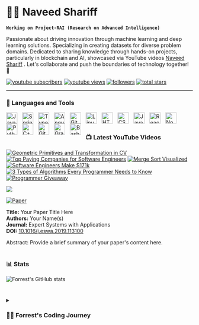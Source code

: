 # 🏇🏻 Naveed Shariff

**`Working on Project-RAI (Research on Advanced Intelligence)`**

Passionate about driving innovation through machine learning and deep learning solutions. Specializing in creating datasets for diverse problem domains. Dedicated to sharing knowledge through hands-on projects, particularly in blockchain and AI, showcased via YouTube videos <a href="https://www.youtube.com/@naveedshariff1723" target="_blank">Naveed Shariff</a>
. Let's collaborate and push the boundaries of technology together! 🚀 

   <p align="centre">
      <a href="https://www.youtube.com/@naveedshariff1723?sub_confirmation=1">
         <img alt="youtube subscribers" title="Subscribe to my YouTube channel" src="https://custom-icon-badges.demolab.com/youtube/channel/subscribers/UCiXYeAylBACBRWfq3KWY62A?color=%23E05D44&label=SUBSCRIBE&logo=video&logoColor=white&style=for-the-badge&labelColor=CE4630"/></a> 
      <a href="https://www.youtube.com/@naveedshariff1723">
         <img alt="youtube views" title="YouTube views" src="https://custom-icon-badges.demolab.com/youtube/channel/views/UCiXYeAylBACBRWfq3KWY62A?color=%23E1AD0E&logo=eye&logoColor=white&style=for-the-badge&labelColor=C79600"/></a> 
      <a href="https://github.com/NaveedShariff?tab=followers">
         <img alt="followers" title="Follow me on Github" src="https://custom-icon-badges.demolab.com/github/followers/NaveedShariff?color=236ad3&labelColor=1155ba&style=for-the-badge&logo=person-add&label=Follow&logoColor=white"/></a>
      <a href="https://github.com/NaveedShariff?tab=repositories&sort=stargazers">
         <img alt="total stars" title="Total stars on GitHub" src="https://custom-icon-badges.demolab.com/github/stars/NaveedShariff?color=55960c&style=for-the-badge&labelColor=488207&logo=star"/></a>
   </p>

---

### 🧰 Languages and Tools

<img align="left" alt="Java" width="30px" style="padding-right:10px;" src="https://cdn.jsdelivr.net/gh/devicons/devicon/icons/java/java-original.svg"/>
<img align="left" alt="Spring" width="30px" style="padding-right:10px;" src="https://cdn.jsdelivr.net/gh/devicons/devicon/icons/spring/spring-original.svg" />
<img align="left" alt="TypeScript" width="30px" style="padding-right:10px;" src="https://cdn.jsdelivr.net/gh/devicons/devicon/icons/typescript/typescript-plain.svg" />
<img align="left" alt="Angular" width="30px" style="padding-right:10px;" src="https://cdn.jsdelivr.net/gh/devicons/devicon/icons/angularjs/angularjs-plain.svg" />
<img align="left" alt="Git" width="30px" style="padding-right:10px;" src="https://cdn.jsdelivr.net/gh/devicons/devicon/icons/git/git-original.svg" />
<img align="left" alt="Linux" width="30px" style="padding-right:10px;" src="https://cdn.jsdelivr.net/gh/devicons/devicon/icons/linux/linux-original.svg" />
<img align="left" alt="HTML" width="30px" style="padding-right:10px;" src="https://cdn.jsdelivr.net/gh/devicons/devicon/icons/html5/html5-plain.svg" />
<img align="left" alt="CSS" width="30px" style="padding-right:10px;" src="https://cdn.jsdelivr.net/gh/devicons/devicon/icons/css3/css3-plain.svg" />
<img align="left" alt="JavaScript" width="30px" style="padding-right:10px;" src="https://cdn.jsdelivr.net/gh/devicons/devicon/icons/javascript/javascript-plain.svg" />
<img align="left" alt="React" width="30px" style="padding-right:10px;" src="https://cdn.jsdelivr.net/gh/devicons/devicon/icons/react/react-original.svg" />
<img align="left" alt="NodeJS" width="30px" style="padding-right:10px;" src="https://cdn.jsdelivr.net/gh/devicons/devicon/icons/nodejs/nodejs-original.svg" />
<img align="left" alt="Python" width="30px" style="padding-right:10px;" src="https://cdn.jsdelivr.net/gh/devicons/devicon/icons/python/python-plain.svg" />
<img align="left" alt="C++" width="30px" style="padding-right:10px;" src="https://cdn.jsdelivr.net/gh/devicons/devicon/icons/cplusplus/cplusplus-line.svg" />
<img align="left" alt="GitHub" width="30px" style="padding-right:10px;" src="https://cdn.jsdelivr.net/gh/devicons/devicon/icons/github/github-original.svg" />
<img align="left" alt="Gradle" width="30px" style="padding-right:10px;" src="https://cdn.jsdelivr.net/gh/devicons/devicon/icons/gradle/gradle-plain.svg" />
<img align="left" alt="Bash" width="30px" style="padding-right:10px;" src="https://cdn.jsdelivr.net/gh/devicons/devicon/icons/bash/bash-original.svg" />
<br />

#

### 📺 Latest YouTube Videos

<!-- BEGIN YOUTUBE-CARDS -->
[![Geometric Primitives and Transformation in CV](https://ytcards.demolab.com/?id=BABzEAJlYog&title=Geometric+Primitives+and+Transformation+in+CV&lang=en&timestamp=1707836432&background_color=%230d1117&title_color=%23ffffff&stats_color=%23dedede&max_title_lines=1&width=250&border_radius=5&duration=395 "Geometric Primitives and Transformation in CV")](https://youtu.be/BABzEAJlYog?si=6KwIaIabi5BjugJz)
[![Top Paying Companies for Software Engineers](https://ytcards.demolab.com/?id=cIvduLKs5uY&title=Top+Paying+Companies+for+Software+Engineers&lang=en&timestamp=1707058821&background_color=%230d1117&title_color=%23ffffff&stats_color=%23dedede&max_title_lines=1&width=250&border_radius=5&duration=32 "Top Paying Companies for Software Engineers")](https://www.youtube.com/watch?v=cIvduLKs5uY)
[![Merge Sort Visualized](https://ytcards.demolab.com/?id=MlyIGMOkL5s&title=Merge+Sort+Visualized&lang=en&timestamp=1706360421&background_color=%230d1117&title_color=%23ffffff&stats_color=%23dedede&max_title_lines=1&width=250&border_radius=5&duration=55 "Merge Sort Visualized")](https://www.youtube.com/watch?v=MlyIGMOkL5s)
[![Software Engineers Make $171k](https://ytcards.demolab.com/?id=jv_0uhe2uz0&title=Software+Engineers+Make+%24171k&lang=en&timestamp=1706101240&background_color=%230d1117&title_color=%23ffffff&stats_color=%23dedede&max_title_lines=1&width=250&border_radius=5&duration=33 "Software Engineers Make $171k")](https://www.youtube.com/watch?v=jv_0uhe2uz0)
[![3 Types of Algorithms Every Programmer Needs to Know](https://ytcards.demolab.com/?id=Uym4-KhP3Lc&title=3+Types+of+Algorithms+Every+Programmer+Needs+to+Know&lang=en&timestamp=1705935625&background_color=%230d1117&title_color=%23ffffff&stats_color=%23dedede&max_title_lines=1&width=250&border_radius=5&duration=792 "3 Types of Algorithms Every Programmer Needs to Know")](https://www.youtube.com/watch?v=Uym4-KhP3Lc)
[![Programmer Giveaway](https://ytcards.demolab.com/?id=_HUJpBjMjts&title=Programmer+Giveaway&lang=en&timestamp=1705503629&background_color=%230d1117&title_color=%23ffffff&stats_color=%23dedede&max_title_lines=1&width=250&border_radius=5&duration=50 "Programmer Giveaway")](https://www.youtube.com/watch?v=_HUJpBjMjts)
<!-- END YOUTUBE-CARDS -->

[<img src="https://custom-icon-badges.demolab.com/badge/-Subscribe%20For%20More-red?style=for-the-badge&logo=video&logoColor=white"/>](https://www.youtube.com/c/fknight?sub_confirmation=1)

[![Paper](https://ars.els-cdn.com/content/image/1-s2.0-S0957417419306249-fx1_lrg.jpg)](https://doi.org/10.1016/j.eswa.2019.113100)

**Title:** Your Paper Title Here  
**Authors:** Your Name(s)  
**Journal:** Expert Systems with Applications  
**DOI:** [10.1016/j.eswa.2019.113100](https://doi.org/10.1016/j.eswa.2019.113100)

Abstract: Provide a brief summary of your paper's content here.


#

### 📊 Stats

![Forrest's GitHub stats](https://github-readme-stats.vercel.app/api?username=forrestknight&show_icons=true&theme=gruvbox)

<!-- ![GitHub Streak](https://streak-stats.demolab.com?user=ForrestKnight&theme=gruvbox&border_radius=4.5) -->

#

<details>
 <summary><h3>👨‍💻 Forrest's Coding Journey</h3></summary>
   I started my coding journey as a naive computer science student with a passion to learn everything I could about this programming world - code, unix, linux, theory. And all the while, teaching myself iOS development with a dream to build my own app, but that soon got overshadowed by my desire to excel in Java. A desire that landed me a full-stack software engineering job upon graduation. However, I had another desire I had been pursuing throughout this time - YouTube content creation. I eventually ended up quitting my software engineering job to pursue YouTube full-time, and that has been my focus ever since. But there's something that's always bothered me about my journey - abandoning my dream of building my own app to pursue the safe route, a job. Now I've already taken the leap away from that safety net into this uncomfortable, unexplored world that it being a creator. And it worked out, but again, it became comfortable. It's easier to create a video than go out on a ledge and build my own product. I do have to eat, at the end of the day, but I think it's time. It's time to get uncomfortable again. I have a burning desire to get back on the horse, and fulfill that dream younger me had of building my own app, my own product. And in order to do that, I'll be implmementing a few measures to streamline my YouTube content to focus more time on fulfilling that dream - a dream that I'll be ready to tackle in 2023 due to the measure I'm putting in place now until the end of 2022. Don't wait up, because I'm coming.

[website]: https://fkcodes.com
[youtube]: https://youtube.com/fknight

## 🏆 GitHub Trophies
![](https://github-profile-trophy.vercel.app/?username=NaveedShariff&theme=nord&no-frame=false&no-bg=true&margin-w=4)

### ✍️ Random Dev Quote
![](https://quotes-github-readme.vercel.app/api?type=horizontal&theme=dark)

### 🔝 Top Contributed Repo
![](https://github-contributor-stats.vercel.app/api?username=NaveedShariff&limit=5&theme=nord&combine_all_yearly_contributions=true)

### 😂 Random Dev Meme
<img src='https://randommeme-five.vercel.app/' style="height: 400px;"/>

---
[![](https://visitcount.itsvg.in/api?id=NaveedShariff&icon=3&color=11)](https://visitcount.itsvg.in)

<!-- Proudly created with GPRM ( https://gprm.itsvg.in ) -->
